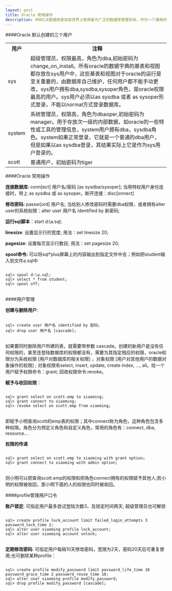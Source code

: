 ```yaml
---
layout: post 
title: Oracle 常用操作 
description: ORACLE数据库是目前世界上使用最为广泛的数据库管理系统，作为一个通用的数据库系统，它具有完整的数据管理功能；作为一个关系数据库，它是一个完备关系的产品；作为分布式数据库它实现了分布式处理功能。
---
```


####Oracle 默认创建的三个用户

<p></p>

<table class='table-i'>
  <tr>
    <th class='th-i'>用户</th>
    <th class='th-i'>注释</th>
  </tr>
  <tr>
    <td class='td-i'>sys</td>
    <td class='td-i'>超级管理员，权限最高，角色为dba,初始密码为change_on_install。所有oracle的数据字典的基表和视图都存放在sys用户中，这些基表和视图对于oracle的运行是至关重要的，由数据库自己维护，任何用户都不能手动更改，sys用户拥有dba,sysdba,sysoper角色，是oracle权限最高的用户。sys用户必须以as sysdba 或者 as sysoper形式登录，不能以normal方式登录数据库。</td>
  </tr>
  <tr>
    <td class='td-i'>system</td>
    <td class='td-i'>系统管理员，权限高，角色为dbaoper,初始密码为manager。用于存放次一级的内部数据，如oracle的一些特性或工具的管理信息，system用户拥有dba，sysdba角色。system如果正常登录，它就是一个普通的dba用户，但是如果以as sysdba登录，其结果实际上它是作为sys用户登录的。</td>
  </tr>
  <tr>
    <td class='td-i'>scott</td>
    <td class='td-i'>普通用户，初始密码为tiger</td>
  </tr>
</table>
  
<p></p>

####Oracle 常用操作

<p><span class='circle'></span><b>连接数据库: </b> <span class='emphasize'>conn[ect] 用户名/密码 [as sysdba/sysoper];</span> 当用特权用户身份连接时，带上 as sysdba 或 as sysoper。断开连接：<span class='emphasize'>disc[onnect]</span></p>

<p><span class='circle'></span><b>修改密码: </b><span class='emphasize'>passw[ord] 用户名;</span> 当给别人修改密码时需要dba权限，或者拥有alter user的系统权限：<span class='emphasize'>alter user 用户名 identified by 新密码;</span></p>

<span class='circle'></span><b>运行sql脚本</b>：start d:\a.sql;

<span class='circle'></span><b>linesize</b>: 设置显示行的宽度; 用法：set linesize 20;

<span class='circle'></span><b>pagesize</b>: 设置每页显示行数目; 用法：set pagesize 20;

<p><span class='circle'></span><b>spool命令: </b>可以将sql*plus屏幕上的内容输出到指定文件中去；例如把student输入到文件a.sql中</p>

<pre>
<code id='code-customize'>
sql> spool d:\a.sql;
sql> select * from student; 
sql> spool off; 
</code>
</pre>


####用户管理

<span class='circle'></span><b>创建与删除用户</b>: 

<pre>
<code id='code-customize'>
sql> create user 用户名 identified by 密码;
sql> drop user 用户名 [cascade];
</code>
</pre>

<div class='block-blue'>
如果要同时删除用户所建的表，就需要带参数 cascade。创建的新用户是没有任何权限的，甚至连登陆数据库的权限都没有，需要为其指定相应的权限，oracle权限分为系统权限 [用户对数据库的相关权限] ，对象权限 [用户对其他用户的数据对象操作的权限] ; 对象权限有select, insert, update, create index, ..., all。给一个用户赋予权限命令：grant; 回收权限命令:revoke。
</div>

<span class='circle'></span><b>赋予与收回权限</b>：

<pre>
<code id='code-customize'>
sql> grant select on scott.emp to xiaoming;
sql> grant connect to xiaoming;
sql> revoke select on scott.emp from xiaoming;
</code>
</pre>

<div class='block-blue'>
即赋予小明查询scott的emp表的权限；其中connect称为角色，这种角色包含多种权限。角色分为预定义角色和自定义角色，常用的角色有：connect, dba, resource...
</div>

<span class='circle'></span><b>权限的传递</b>

<pre>
<code id='code-customize'>
sql> grant select on scott.emp to xiaoming with grant option;
sql> grant connect to xiaoming with admin option;
</code>
</pre>

<div class='block-blue'>
则小明可以把查询scott.emp的权限和把角色connect拥有的权限赋予其他人;若小明的权限被收回，那小明下面的人的权限也同时被收回。
</div>

####profile管理用户口令

<span class='circle'></span><b>账户锁定</b>: 可指定用户最多尝试登陆次数3，及锁定时间两天; 超级管理员也可解锁

<pre>
<code id='code-customize'>
sql> create profile lock_account limit failed_login_attempts 3 password_lock_time 2; 
sql> alter user xiaoming profile lock_account; 
sql> alter user xiaoming account unlock; 
</code>
</pre>

<span class='circle'></span><b>定期修改密码</b>: 可指定用户每隔10天修改密码，宽限为2天，密码20天后可重复使用;也可删除某种profile： 

<pre>
<code id='code-customize'>
sql> create profile modify_password limit password_life_time 10 password_grace_time 2 password_reuse_time 10; 
sql> alter user xiaoming profile modify_password; 
sql> drop profile modify_password [cascade]; 
</code>
</pre>

